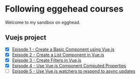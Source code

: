 # Following eggehead courses
Welcome to my sandbox on egghead.

## Vuejs project
- [x] [Episode 1 - Create a Basic Component using Vue.js](https://egghead.io/lessons/vue-js-create-a-basic-component-using-vue-js)
- [x] [Episode 2 - Create a List Component in Vue.js](https://egghead.io/lessons/vue-js-create-a-list-component-in-vue-js)
- [x] [Episode 3 - Create Filters in Vue.js](https://egghead.io/lessons/vue-js-use-vue-js-component-computed-properties)
- [x] [Episode 4 - Use Vue.js Component Computed Properties](https://egghead.io/lessons/vue-js-use-vue-js-component-computed-properties)
- [ ] [Episode 5 - Use Vue.js watchers to respond to async updates](https://egghead.io/lessons/vue-js-use-vue-js-watchers-to-respond-to-async-updates)